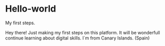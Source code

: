 # Hello-world
My first steps.

Hey there!
Just making my first steps on this platform. It will be wonderfull continue learning about digital skills.
I´m from Canary Islands.
(Spain)
